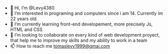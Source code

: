 - 👋 Hi, I’m @Levy4380
- 👀 I’m interested in programing and computers since i am 14. Currently im 22 years old.
- 🌱 I’m currently learning front-end developement, more precisely Js, HTML and CSS
- 💞️ I’m looking to collaborate on every kind of web development proyect, that help me to improve my skills and my ability to work in a team
- 📫 How to reach me tomaslevy1999@gmai.com

<!---
Levy4380/Levy4380 is a ✨ special ✨ repository because its `README.md` (this file) appears on your GitHub profile.
You can click the Preview link to take a look at your changes.
--->
